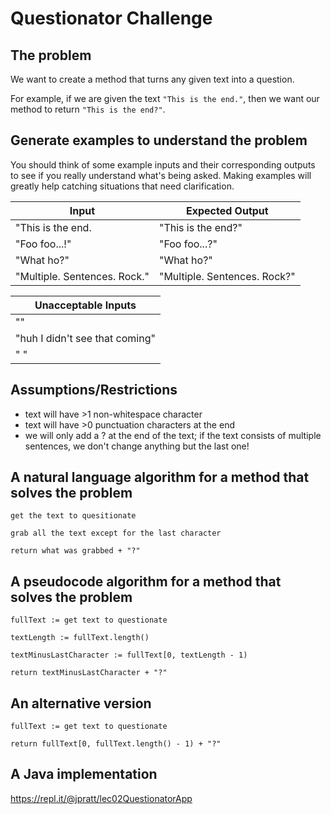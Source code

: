 # Questionator Challenge

## The problem

We want to create a method that turns any given text into a question.

For example, if we are given the text `"This is the end."`, then we want our method to return `"This is the end?"`.

## Generate examples to understand the problem

You should think of some example inputs and their corresponding outputs to see if you really understand what's being asked. Making examples will greatly help catching situations that need clarification.

| Input                        | Expected Output              |
| ---------------------------- | ---------------------------- |
| "This is the end.            | "This is the end?"           |
| "Foo foo...!"                | "Foo foo...?"                |
| "What ho?"                   | "What ho?"                   |
| "Multiple. Sentences. Rock." | "Multiple. Sentences. Rock?" |

| Unacceptable Inputs            |
| ------------------------------ |
| ""                             |
| "huh I didn't see that coming" |
| " "                            |

## Assumptions/Restrictions

- text will have >1 non-whitespace character
- text will have >0 punctuation characters at the end
- we will only add a ? at the end of the text; if the text consists of multiple sentences, we don't change anything but the last one!

## A natural language algorithm for a method that solves the problem

```text
get the text to quesitionate

grab all the text except for the last character

return what was grabbed + "?"
```

## A pseudocode algorithm for a method that solves the problem

```text
fullText := get text to questionate

textLength := fullText.length()

textMinusLastCharacter := fullText[0, textLength - 1)

return textMinusLastCharacter + "?"
```

## An alternative version

```text
fullText := get text to questionate

return fullText[0, fullText.length() - 1) + "?"
```

## A Java implementation

<https://repl.it/@jpratt/lec02QuestionatorApp>
